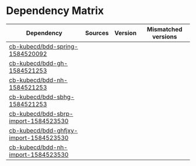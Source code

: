 # Dependency Matrix

Dependency | Sources | Version | Mismatched versions
---------- | ------- | ------- | -------------------
[cb-kubecd/bdd-spring-1584520092](https://github.com/cb-kubecd/bdd-spring-1584520092.git) |  | []() | 
[cb-kubecd/bdd-gh-1584521253](https://github.com/cb-kubecd/bdd-gh-1584521253.git) |  | []() | 
[cb-kubecd/bdd-nh-1584521253](https://github.com/cb-kubecd/bdd-nh-1584521253.git) |  | []() | 
[cb-kubecd/bdd-sbhg-1584521253](https://github.com/cb-kubecd/bdd-sbhg-1584521253.git) |  | []() | 
[cb-kubecd/bdd-sbrp-import-1584523530](https://github.com/cb-kubecd/bdd-sbrp-import-1584523530.git) |  | []() | 
[cb-kubecd/bdd-ghfjxy-import-1584523530](https://github.com/cb-kubecd/bdd-ghfjxy-import-1584523530.git) |  | []() | 
[cb-kubecd/bdd-nh-import-1584523530](https://github.com/cb-kubecd/bdd-nh-import-1584523530.git) |  | []() | 
